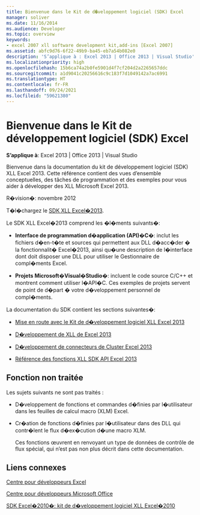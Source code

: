 ```yaml
---
title: Bienvenue dans le Kit de d�veloppement logiciel (SDK) Excel
manager: soliver
ms.date: 11/16/2014
ms.audience: Developer
ms.topic: overview
keywords:
- excel 2007 xll software development kit,add-ins [Excel 2007]
ms.assetid: abfc9d76-6f22-49b9-ba45-eb7a54b082e0
description: 'S’applique à : Excel 2013 | Office 2013 | Visual Studio'
ms.localizationpriority: high
ms.openlocfilehash: 15b6ca74a2b0fe5901d4f7cf204d2a2265657ddc
ms.sourcegitcommit: a1d9041c20256616c9c183f7d1049142a7ac6991
ms.translationtype: HT
ms.contentlocale: fr-FR
ms.lasthandoff: 09/24/2021
ms.locfileid: "59621380"
---
```

# <a name="welcome-to-the-excel-software-development-kit"></a>Bienvenue dans le Kit de développement logiciel (SDK) Excel

 **S’applique à**: Excel 2013 | Office 2013 | Visual Studio 
  
Bienvenue dans la documentation du kit de développement logiciel (SDK) XLL Excel 2013. Cette référence contient des vues d’ensemble conceptuelles, des tâches de programmation et des exemples pour vous aider à développer des XLL Microsoft Excel 2013.
  
R�vision�: novembre 2012
  
T�l�chargez le [SDK XLL Excel�2013](https://go.microsoft.com/fwlink/?LinkID=251082&amp;clcid=0x409).
  
Le SDK XLL Excel�2013 comprend les �l�ments suivants�:
  
- **Interface de programmation d�application (API)�C**�: inclut les fichiers d�en-t�te et sources qui permettent aux DLL d�acc�der � la fonctionnalit� Excel�2013, ainsi qu�une description de l�interface dont doit disposer une DLL pour utiliser le Gestionnaire de compl�ments Excel.
    
- **Projets Microsoft�Visual�Studio**�: incluent le code source C/C++ et montrent comment utiliser l�API�C. Ces exemples de projets servent de point de d�part � votre d�veloppement personnel de compl�ments.
    
La documentation du SDK contient les sections suivantes�:
  
- [Mise en route avec le Kit de d�veloppement logiciel XLL Excel 2013](getting-started-with-the-excel-xll-sdk.md)
    
- [D�veloppement de XLL de Excel 2013](developing-excel-xlls.md)
    
- [D�veloppement de connecteurs de Cluster Excel 2013](developing-excel-cluster-connectors.md)
    
- [Référence des fonctions XLL SDK API Excel 2013](excel-xll-sdk-api-function-reference.md)
    
## <a name="functionality-not-covered"></a>Fonction non traitée

Les sujets suivants ne sont pas traités :
  
- D�veloppement de fonctions et commandes d�finies par l�utilisateur dans les feuilles de calcul macro (XLM) Excel.
    
- Cr�ation de fonctions d�finies par l�utilisateur dans des DLL qui contr�lent le flux d�ex�cution d�une macro XLM.
    
    Ces fonctions œuvrent en renvoyant un type de données de contrôle de flux spécial, qui n’est pas non plus décrit dans cette documentation.
    
## <a name="related-links"></a>Liens connexes

[Centre pour développeurs Excel](https://msdn.microsoft.com/office/aa905411.aspx)
  
[Centre pour développeurs Microsoft Office](https://msdn.microsoft.com/office/default.aspx)
  
[SDK Excel�2010�: kit de d�veloppement logiciel XLL Excel�2010](https://go.microsoft.com/fwlink/?LinkID=186435&amp;clcid=0x409)
  

